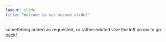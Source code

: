 ```yaml
---
layout: slide
title: "Welcome to our second slide!"
---
```

somethhing added as requested, or rather edoted
Use the left arrow to go back!

